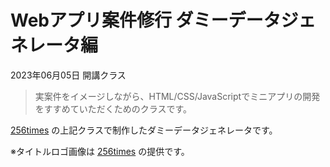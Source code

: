# Webアプリ案件修行 ダミーデータジェネレータ編
2023年06月05日 開講クラス<br>
>  実案件をイメージしながら、HTML/CSS/JavaScriptでミニアプリの開発をすすめていただくためのクラスです。<br>

[256times] の上記クラスで制作したダミーデータジェネレータです。<br>

※タイトルロゴ画像は [256times] の提供です。 

[256times]: https://256times.com